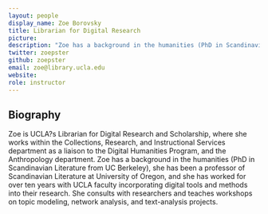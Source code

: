 ```yaml
---
layout: people
display_name: Zoe Borovsky
title: Librarian for Digital Research
picture:
description: "Zoe has a background in the humanities (PhD in Scandinavian Literature from UC Berkeley) and has been a professor of Scandinavian Literature at University of Oregon. She has worked for over ten years with UCLA faculty incorporating digital tools and methods into their research."
twitter: zoepster
github: zoepster
email: zoe@library.ucla.edu
website:
role: instructor
---
```

## Biography
Zoe is UCLA?s Librarian for Digital Research and Scholarship, where she works within the Collections, Research, and Instructional Services department as a liaison to the Digital Humanities Program, and the Anthropology department. Zoe has a background in the humanities (PhD in Scandinavian Literature from UC Berkeley), she has been a professor of Scandinavian Literature at University of Oregon, and she has worked for over ten years with UCLA faculty incorporating digital tools and methods into their research. She consults with researchers and teaches workshops on topic modeling, network analysis, and text-analysis projects.
